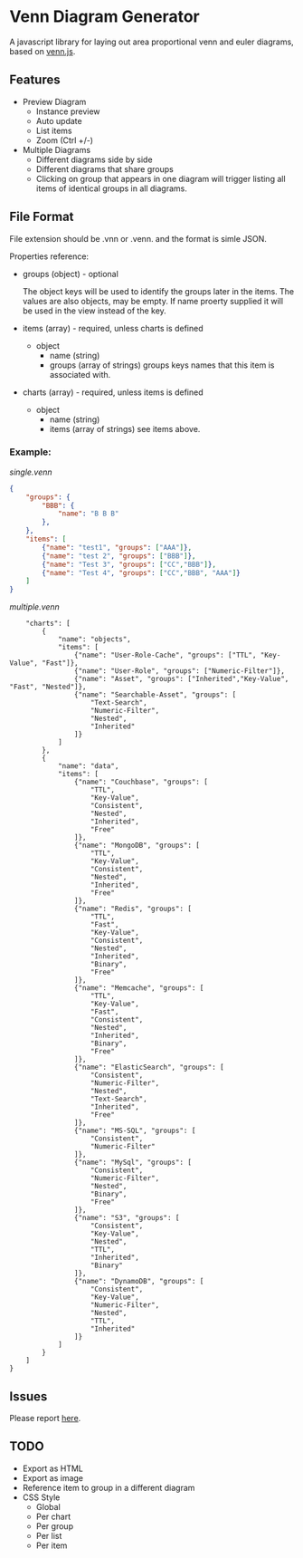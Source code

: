 # Venn Diagram Generator

A javascript library for laying out area proportional venn and euler diagrams, based on [venn.js](https://github.com/benfred/venn.js).

## Features

* Preview Diagram
  * Instance preview
  * Auto update
  * List items
  * Zoom (Ctrl +/-)
* Multiple Diagrams
  * Different diagrams side by side
  * Different diagrams that share groups
  * Clicking on group that appears in one diagram will trigger listing all items of identical groups in all diagrams.

## File Format

File extension should be .vnn or .venn. and the format is simle JSON.

Properties reference:
* groups (object) - optional

  The object keys will be used to identify the groups later in the items.
  The values are also objects, may be empty.
  If name proerty supplied it will be used in the view instead of the key.

* items (array) - required, unless charts is defined
  * object
    * name (string)
    * groups (array of strings) groups keys names that this item is associated with.

* charts (array) - required, unless items is defined
  * object
    * name (string)
    * items (array of strings) see items above.

### Example:

*single.venn*
```JSON
{
    "groups": {
        "BBB": {
            "name": "B B B"
        },
    },
    "items": [ 
        {"name": "test1", "groups": ["AAA"]},
        {"name": "test 2", "groups": ["BBB"]},
        {"name": "Test 3", "groups": ["CC","BBB"]},
        {"name": "Test 4", "groups": ["CC","BBB", "AAA"]}
    ]
}
```


*multiple.venn*
```JSON{
    "charts": [
        {
            "name": "objects",
            "items": [ 
                {"name": "User-Role-Cache", "groups": ["TTL", "Key-Value", "Fast"]},
                {"name": "User-Role", "groups": ["Numeric-Filter"]},
                {"name": "Asset", "groups": ["Inherited","Key-Value", "Fast", "Nested"]},
                {"name": "Searchable-Asset", "groups": [
                    "Text-Search",
                    "Numeric-Filter", 
                    "Nested",
                    "Inherited"
                ]}
            ]
        },
        {
            "name": "data",
            "items": [ 
                {"name": "Couchbase", "groups": [
                    "TTL", 
                    "Key-Value", 
                    "Consistent", 
                    "Nested",
                    "Inherited",
                    "Free"
                ]},
                {"name": "MongoDB", "groups": [
                    "TTL", 
                    "Key-Value", 
                    "Consistent", 
                    "Nested",
                    "Inherited",
                    "Free"
                ]},
                {"name": "Redis", "groups": [
                    "TTL", 
                    "Fast",
                    "Key-Value", 
                    "Consistent", 
                    "Nested",
                    "Inherited",
                    "Binary",
                    "Free"
                ]},
                {"name": "Memcache", "groups": [
                    "TTL", 
                    "Key-Value", 
                    "Fast", 
                    "Consistent",
                    "Nested",
                    "Inherited",
                    "Binary",
                    "Free"
                ]},
                {"name": "ElasticSearch", "groups": [
                    "Consistent",
                    "Numeric-Filter",
                    "Nested",
                    "Text-Search",
                    "Inherited",
                    "Free"
                ]},
                {"name": "MS-SQL", "groups": [
                    "Consistent",
                    "Numeric-Filter"
                ]},
                {"name": "MySql", "groups": [
                    "Consistent",
                    "Numeric-Filter",
                    "Nested",
                    "Binary",
                    "Free"
                ]},
                {"name": "S3", "groups": [
                    "Consistent",
                    "Key-Value",
                    "Nested",
                    "TTL",
                    "Inherited",
                    "Binary"
                ]},
                {"name": "DynamoDB", "groups": [
                    "Consistent",
                    "Key-Value",
                    "Numeric-Filter",
                    "Nested",
                    "TTL",
                    "Inherited"        
                ]}        
            ]
        }
    ]
}
```

## Issues

Please report [here](https://github.com/tan-tan-kanarek/vscode-venn/issues).

## TODO

* Export as HTML
* Export as image
* Reference item to group in a different diagram
* CSS Style
  * Global
  * Per chart
  * Per group
  * Per list
  * Per item
